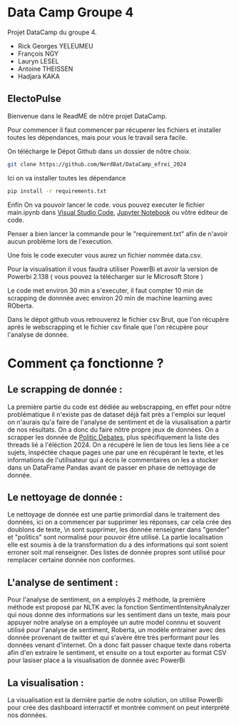 # Data Camp Groupe 4


Projet DataCamp du groupe 4.
- Rick Georges YELEUMEU
- François NGY
- Lauryn LESEL
- Antoine THEISSEN
- Hadjara KAKA

## ElectoPulse

Bienvenue dans le ReadME de nôtre projet DataCamp.

Pour commencer il faut commencer par récuperer les fichiers et installer toutes les dépendances, mais pour vous le travail sera facile.

On télécharge le Dépot Github dans un dossier de nôtre choix.
```bash
git clone https://github.com/NerdBat/DataCamp_efrei_2024
```
Ici on va installer toutes les dépendance
```bash
pip install -r requirements.txt
```
Enfin On va pouvoir lancer le code. vous pouvez executer le fichier main.ipynb dans [Visual Studio Code]('https://code.visualstudio.com/'), [Jupyter Notebook]('https://jupyter.org/') ou vôtre éditeur de code.

Penser a bien lancer la commande pour le "requirement.txt" afin de n'avoir aucun problème lors de l'execution.

Une fois le code executer vous aurez un fichier nommée data.csv.

Pour la visualisation il vous faudra utiliser PowerBi et avoir la version de Powerbi 2.138 ( vous pouvez la télécharger sur le Microsoft Store )

Le code met environ 30 min a s'executer, il faut compter 10 min de scrapping de donnnée avec environ 20 min de machine learning avec ROberta.

Dans le dépot github vous retrouverez le fichier csv Brut, que l'on récupère après le webscrapping et le fichier csv finale que l'on récupère pour l'analyse de donnée.


# Comment ça fonctionne ?

## Le scrapping de donnée : 

La première partie du code est dédiée au webscrapping, en effet pour nôtre problématique il n'existe pas de dataset déjà fait près a l'emploi sur lequel on n'aurais qu'a faire de l'analyse de sentiment et de la viusalisation a partir de nos résultats. On a donc du faire nôtre propre jeux de données. On a scrapper les donnée de [Politic Debates]('https://debatepolitics.com/'), plus spécifiquement la liste des threads lié a l'éléction 2024. On a récupéré le lien de tous les liens liée a ce sujets, inspéctée chaque pages une par une en récupérant le texte, et les informations de l'utilisateur qui a écris le commentaires on les a stocker dans un DataFrame Pandas avant de passer en phase de nettoyage de donnée. 

## Le nettoyage de donnée : 

Le nettoyage de donnée est une partie primordial dans le traitement des données, ici on a commencer par supprimer les réponses, car cela crée des doublons de texte, \n sont supprimer, les donnée renseigner dans "gender" et "politics" sont normalisé pour pouvoir être utilisé.
La partie localisation elle est soumis à de la transformation du a des informations qui sont soient erroner soit mal renseigner. Des listes de donnée propres sont utilisé pour remplacer certaine donnée non conformes.

## L'analyse de sentiment :

Pour l'analyse de sentiment, on a employés 2 méthode, la première méthode est proposé par NLTK avec la fonction SentimentIntensityAnalyzer qui nous donne des informations sur les sentiment dans un texte, mais pour appuyer notre analyse on a employée un autre model connnu et souvent utilisé pour l'analyse de sentiment, Roberta, un modèle entrainer avec des donnée provenant de twitter et qui s'avère être très performant pour les données venant d'internet. On a donc fait passer chaque texte dans roberta afin d'en extraire le sentiment, et ensuite on a tout exporter au format CSV pour lasiser place a la visualisation de donnée avec PowerBi 

## La visualisation :

La visualisation est la dernière partie de notre solution, on utilise PowerBi pour crée des dashboard interractif et montrée comment on peut interprété nos données.


